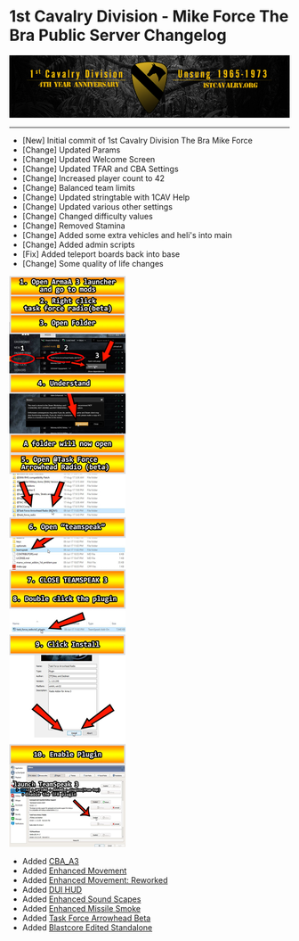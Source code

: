 # 1st Cavalry Division - Mike Force The Bra Public Server Changelog

[![1Cav-Anniversary-logo](/assets/alt_1stCAV.png)](https://1stcavalry.org)

***
+	[New] Initial commit of 1st Cavalry Division The Bra Mike Force
+	[Change] Updated Params
+	[Change] Updated Welcome Screen
+	[Change] Updated TFAR and CBA Settings
+	[Change] Increased player count to 42
+	[Change] Balanced team limits
+	[Change] Updated stringtable with 1CAV Help
+	[Change] Updated various other settings
+	[Change] Changed difficulty values
+	[Change] Removed Stamina
+	[Change] Added some extra vehicles and heli's into main
+	[Change] Added admin scripts
+	[Fix] Added teleport boards back into base
+ [Change] Some quality of life changes


![TFAR TS Install Infographic](/assets/tfar-ts-install.jpg)

+ Added [CBA_A3](https://steamcommunity.com/workshop/filedetails/?id=450814997)
+ Added [Enhanced Movement](https://steamcommunity.com/workshop/filedetails/?id=333310405)
+ Added [Enhanced Movement: Reworked](https://steamcommunity.com/sharedfiles/filedetails/?id=2034363662)
+ Added [DUI HUD](https://steamcommunity.com/workshop/filedetails/?id=1638341685)
+ Added [Enhanced Sound Scapes](https://steamcommunity.com/sharedfiles/filedetails/?id=825179978)
+ Added [Enhanced Missile Smoke](https://steamcommunity.com/sharedfiles/filedetails/?id=1484261993)
+ Added [Task Force Arrowhead Beta](https://steamcommunity.com/sharedfiles/filedetails/?id=894678801)
+ Added [Blastcore Edited Standalone](https://steamcommunity.com/sharedfiles/filedetails/?id=767380317)
